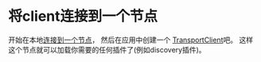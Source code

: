 # 将client连接到一个节点
开始在本地[连接到一个节点](https://www.elastic.co/guide/en/elasticsearch/reference/5.6/modules-node.html#coordinating-only-node)，
然后在应用中创建一个 [TransportClient](https://www.elastic.co/guide/en/elasticsearch/client/java-api/5.6/transport-client.html)吧。
这样这个节点就可以加载你需要的任何插件了(例如discovery插件)。